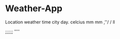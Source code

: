 ﻿# Weather-App
 Location
 weather
 time 
 city
 day.
 celcius
 mm
 mm
 ,''/
 /
 ll
 
 ;;;;;;
 ''''
 
